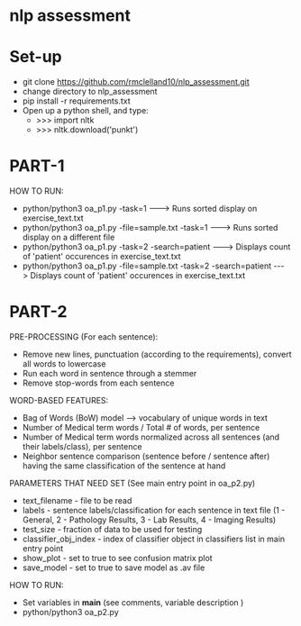 # nlp assessment

# Set-up
* git clone https://github.com/rmclelland10/nlp_assessment.git
* change directory to nlp_assessment
* pip install -r requirements.txt
* Open up a python shell, and type:
  * \>>> import nltk
  * \>>> nltk.download('punkt')

# PART-1
HOW TO RUN:
* python/python3 oa_p1.py -task=1  ---> Runs sorted display on exercise_text.txt
* python/python3 oa_p1.py -file=sample.txt -task=1  ---> Runs sorted display on a different file
* python/python3 oa_p1.py -task=2 -search=patient  ---> Displays count of 'patient' occurences in exercise_text.txt
* python/python3 oa_p1.py -file=sample.txt -task=2 -search=patient  ---> Displays count of 'patient' occurences in exercise_text.txt

# PART-2
PRE-PROCESSING (For each sentence):
* Remove new lines, punctuation (according to the requirements), convert all words to lowercase
* Run each word in sentence through a stemmer
* Remove stop-words from each sentence

WORD-BASED FEATURES:
* Bag of Words (BoW) model --> vocabulary of unique words in text 
* Number of Medical term words / Total # of words, per sentence
* Number of Medical term words normalized across all sentences (and their labels/class), per sentence
* Neighbor sentence comparison (sentence before / sentence after) having the same classification of the sentence at hand

PARAMETERS THAT NEED SET (See main entry point in oa_p2.py)
* text_filename - file to be read
* labels - sentence labels/classification for each sentence in text file (1 - General, 2 - Pathology Results, 3 - Lab Results, 4 - Imaging Results)
* test_size - fraction of data to be used for testing
* classifier_obj_index - index of classifier object in classifiers list in main entry point
* show_plot - set to true to see confusion matrix plot
* save_model - set to true to save model as .av file

HOW TO RUN:
* Set variables in __main__ (see comments, variable description )
* python/python3 oa_p2.py
